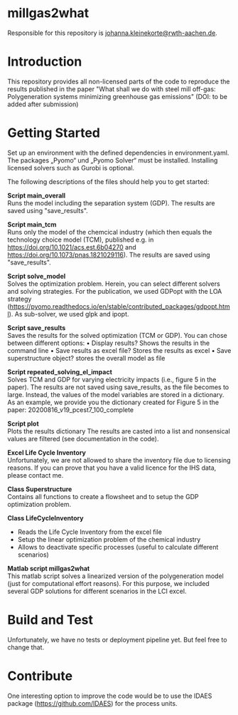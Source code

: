 # millgas2what

Responsible for this repository is johanna.kleinekorte@rwth-aachen.de.

# Introduction 
This repository provides all non-licensed parts of the code to reproduce the results published in the paper "What shall we do with steel mill off-gas: Polygeneration systems minimizing greenhouse gas emissions" (DOI: to be added after submission)

# Getting Started
Set up an environment with the defined dependencies in environment.yaml. The packages „Pyomo“ und „Pyomo Solver“ must be installed. Installing licensed solvers such as Gurobi is optional.

The following descriptions of the files should help you to get started:

**Script main_overall**  
Runs the model including the separation system (GDP). The results are saved using "save_results".

**Script main_tcm**  
Runs only the model of the chemcical industry (which then equals the technology choice model (TCM), published e.g. in https://doi.org/10.1021/acs.est.6b04270 and https://doi.org/10.1073/pnas.1821029116). The results are saved using "save_results". 

**Script solve_model**  
Solves the optimization problem. Herein, you can select different solvers and solving strategies. For the publication, we used GDPopt with the LOA strategy (https://pyomo.readthedocs.io/en/stable/contributed_packages/gdpopt.html).
As sub-solver, we used glpk and ipopt. 

**Script save_results**  
Saves the results for the solved optimization (TCM or GDP). You can chose between different options: 
•	Display results? Shows the results in the command line
•	Save results as excel file? Stores the results as excel 
•	Save superstructure object? stores the overall model as file

**Script repeated_solving_el_impact**  
Solves TCM and GDP for varying electricity impacts (i.e., figure 5 in the paper). The results are not saved using save_results, as the file becomes to large. Instead, the values of the model variables are stored in a dictionary. As an example, we provide you the dictionary created for Figure 5 in the paper: 20200816_v19_pcest7_100_complete 

**Script plot**  
Plots the results dictionary
The results are casted into a list and nonsensical values are filtered (see documentation in the code).

**Excel Life Cycle Inventory**  
Unfortunately, we are not allowed to share the inventory file due to licensing reasons. If you can prove that you have a valid licence for the IHS data, please contact me. 

**Class Superstructure**  
Contains all functions to create a flowsheet and to setup the GDP optimization problem.

**Class LifeCycleInventory**  
- Reads the Life Cycle Inventory from the excel file 
- Setup the linear optimization problem of the chemical industry
- Allows to deactivate specific processes (useful to calculate different scenarios)

**Matlab script millgas2what**  
This matlab script solves a linearized version of the polygeneration model (just for computational effort reasons). For this purpose, we included several GDP solutions for different scenarios in the LCI excel.

# Build and Test
Unfortunately, we have no tests or deployment pipeline yet. But feel free to change that.

# Contribute
One interesting option to improve the code would be to use the IDAES package (https://github.com/IDAES) for the process units. 





